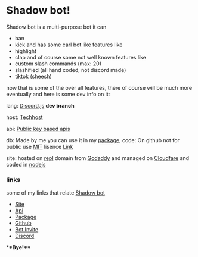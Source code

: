 # Shadow bot!

Shadow bot is a multi-purpose bot
it can

- ban
- kick
  and has some carl bot like features like
- highlight
- clap
  and of course some not well known features like
- custom slash commands (max: 20)
- slashified (all hand coded, not discord made)
- tiktok (sheesh)

now that is some of the over all features, there of course will be much more eventually and here is some dev info on it:

lang: [Discord.js](https://discord.js.org/#/) **dev branch**

host: [Techhost](https://techhost.live/)

api: [Public key based apis](https://api.shadow-bot.dev)

db: Made by me you can use it in my [package](https://www.npmjs.com/package/shadowbot-utils),
code: On github not for public use [MIT](https://github.com/Shaodow-bot/bot/blob/main/LICENSE) lisence [Link](https://github.com/Shaodow-bot/bot)

site: hosted on [repl](https://repl.itbod) domain from [Godaddy](https://godaddy.com) and managed on [Cloudfare](https://cloudfare.com) and coded in [nodejs](https://nodejs.com)

### links

some of my links that relate [Shadow bot](#)

- [Site](https://shadow-bot.dev)
- [Api](https://api.shadow-bot.dev)
- [Package](https://www.npmjs.com/package/shadowbot-utils)
- [Github](https://github.com/Shaodow-bot)
- [Bot Invite](https://discord.com/api/oauth2/authorize?client_id=765578525818093608&permissions=242769841344&scope=bot%20applications.builds.upload)
- [Discord](https://discord.gg/kNHhz7RU7j)

\***\*Bye!\*\***
